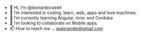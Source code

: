 - 👋 Hi, I’m @leonardocastel
- 👀 I’m interested in coding, learn, web, apps and love machines.
- 🌱 I’m currently learning Angular, Ionic and Cordoba
- 💞️ I’m looking to collaborate on Mobile apps.
- 📫 How to reach me ... walerandei@gmail.com

<!---
leonardocastel/leonardocastel is a ✨ special ✨ repository because its `README.md` (this file) appears on your GitHub profile.
You can click the Preview link to take a look at your changes.
--->
